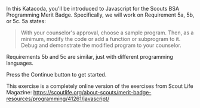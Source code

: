 In this Katacoda, you'll be introduced to Javascript for the Scouts BSA Programming Merit Badge.  Specifically, we will work on Requirement 5a, 5b, or 5c.  5a states:
>With your counselor's approval, choose a sample program.  Then, as a minimum, modify the code or add a function or subprogram to it.  Debug and demonstrate the modified program to your counselor.

Requirements 5b and 5c are similar, just with different programming languages.

Press the Continue button to get started.

This exercise is a completely online version of the exercises from Scout Life Magazine:  https://scoutlife.org/about-scouts/merit-badge-resources/programming/41261/javascript/
